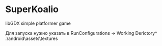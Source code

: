 # SuperKoalio
libGDX simple platformer game

Для запуска нужно указать в RunConfigurations -> Working Derictory^
    .\android\assets\textures
